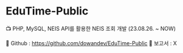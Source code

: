 # EduTime-Public
📺 PHP, MySQL, NEIS API를 활용한 NEIS 조회 개발 (23.08.26. ~ NOW)

📓 Github : https://github.com/dowandev/EduTime-Public
📓 보고서 : X
